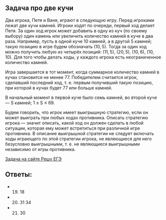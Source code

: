 ## Задача про две кучи

Два игрока, Петя и Ваня, играют в следующую игру. Перед игроками лежат две кучи камней. Игроки ходят по очереди, первый ход делает Петя. За один ход игрок может добавить в одну из куч (по своему выбору) один камень или увеличить количество камней в куче в два раза. Например, пусть в одной куче 10 камней, а в другой 5 камней; такую позицию в игре будем обозначать (10, 5). Тогда за один ход можно получить любую из четырёх позиций: (11, 5), (20, 5), (10, 6), (10, 10). Для того чтобы делать ходы, у каждого игрока есть неограниченное количество камней.

Игра завершается в тот момент, когда суммарное количество камней в кучах становится не менее 77. Победителем считается игрок, сделавший последний ход, т. е. первым получивший такую позицию, при которой в кучах будет 77 или больше камней.

В начальный момент в первой куче было семь камней, во второй куче — S камней; 1 ≤ S ≤ 69.

Будем говорить, что игрок имеет выигрышную стратегию, если он может выиграть при любых ходах противника. Описать стратегию игрока — значит описать, какой ход он должен сделать в любой ситуации, которая ему может встретиться при различной игре противника. В описание выигрышной стратегии не следует включать ходы играющего по этой стратегии игрока, не являющиеся для него безусловно выигрышными, т. е. не являющиеся выигрышными независимо от игры противника.

[Задача на сайте Решу ЕГЭ](https://inf-ege.sdamgia.ru/problem?id=27416)
## Ответы: 
* 19) 18
* 20) 31 34
* 21) 30